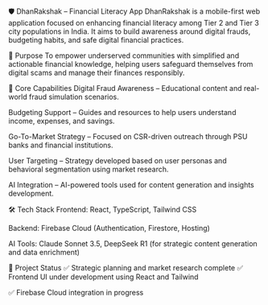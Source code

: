 🛡️ DhanRakshak – Financial Literacy App
DhanRakshak is a mobile-first web application focused on enhancing financial literacy among Tier 2 and Tier 3 city populations in India. It aims to build awareness around digital frauds, budgeting habits, and safe digital financial practices.

🚀 Purpose
To empower underserved communities with simplified and actionable financial knowledge, helping users safeguard themselves from digital scams and manage their finances responsibly.

🧩 Core Capabilities
Digital Fraud Awareness – Educational content and real-world fraud simulation scenarios.

Budgeting Support – Guides and resources to help users understand income, expenses, and savings.

Go-To-Market Strategy – Focused on CSR-driven outreach through PSU banks and financial institutions.

User Targeting – Strategy developed based on user personas and behavioral segmentation using market research.

AI Integration – AI-powered tools used for content generation and insights development.

🛠️ Tech Stack
Frontend: React, TypeScript, Tailwind CSS

Backend: Firebase Cloud (Authentication, Firestore, Hosting)

AI Tools: Claude Sonnet 3.5, DeepSeek R1 (for strategic content generation and data enrichment)

📌 Project Status
✅ Strategic planning and market research complete
✅ Frontend UI under development using React and Tailwind


✅ Firebase Cloud integration in progress


